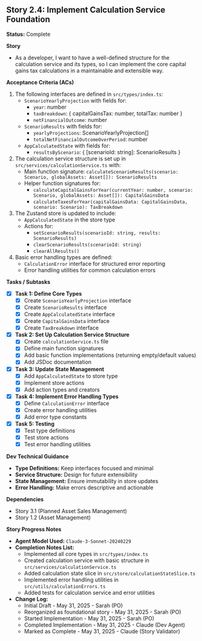 ## Story 2.4: Implement Calculation Service Foundation

**Status:** Complete

**Story**
- As a developer, I want to have a well-defined structure for the calculation service and its types, so I can implement the core capital gains tax calculations in a maintainable and extensible way.

**Acceptance Criteria (ACs)**
1. The following interfaces are defined in `src/types/index.ts`:
   - `ScenarioYearlyProjection` with fields for:
     - `year`: number
     - `taxBreakdown`: { capitalGainsTax: number, totalTax: number }
     - `netFinancialOutcome`: number
   - `ScenarioResults` with fields for:
     - `yearlyProjections`: ScenarioYearlyProjection[]
     - `totalNetFinancialOutcomeOverPeriod`: number
   - `AppCalculatedState` with fields for:
     - `resultsByScenario`: { [scenarioId: string]: ScenarioResults }
2. The calculation service structure is set up in `src/services/calculationService.ts` with:
   - Main function signature: `calculateScenarioResults(scenario: Scenario, globalAssets: Asset[]): ScenarioResults`
   - Helper function signatures for:
     - `calculateCapitalGainsForYear(currentYear: number, scenario: Scenario, globalAssets: Asset[]): CapitalGainsData`
     - `calculateTaxesForYear(capitalGainsData: CapitalGainsData, scenario: Scenario): TaxBreakdown`
3. The Zustand store is updated to include:
   - `AppCalculatedState` in the store type
   - Actions for:
     - `setScenarioResults(scenarioId: string, results: ScenarioResults)`
     - `clearScenarioResults(scenarioId: string)`
     - `clearAllResults()`
4. Basic error handling types are defined:
   - `CalculationError` interface for structured error reporting
   - Error handling utilities for common calculation errors

**Tasks / Subtasks**
- [x] **Task 1: Define Core Types**
    - [x] Create `ScenarioYearlyProjection` interface
    - [x] Create `ScenarioResults` interface
    - [x] Create `AppCalculatedState` interface
    - [x] Create `CapitalGainsData` interface
    - [x] Create `TaxBreakdown` interface
- [x] **Task 2: Set Up Calculation Service Structure**
    - [x] Create `calculationService.ts` file
    - [x] Define main function signatures
    - [x] Add basic function implementations (returning empty/default values)
    - [x] Add JSDoc documentation
- [x] **Task 3: Update State Management**
    - [x] Add `AppCalculatedState` to store type
    - [x] Implement store actions
    - [x] Add action types and creators
- [x] **Task 4: Implement Error Handling Types**
    - [x] Define `CalculationError` interface
    - [x] Create error handling utilities
    - [x] Add error type constants
- [x] **Task 5: Testing**
    - [x] Test type definitions
    - [x] Test store actions
    - [x] Test error handling utilities

**Dev Technical Guidance**
- **Type Definitions:** Keep interfaces focused and minimal
- **Service Structure:** Design for future extensibility
- **State Management:** Ensure immutability in store updates
- **Error Handling:** Make errors descriptive and actionable

**Dependencies**
- Story 3.1 (Planned Asset Sales Management)
- Story 1.2 (Asset Management)

**Story Progress Notes**
* **Agent Model Used:** `Claude-3-Sonnet-20240229`
* **Completion Notes List:**
    * Implemented all core types in `src/types/index.ts`
    * Created calculation service with basic structure in `src/services/calculationService.ts`
    * Added calculation state slice in `src/store/calculationStateSlice.ts`
    * Implemented error handling utilities in `src/utils/calculationErrors.ts`
    * Added tests for calculation service and error utilities
* **Change Log:**
    * Initial Draft - May 31, 2025 - Sarah (PO)
    * Reorganized as foundational story - May 31, 2025 - Sarah (PO)
    * Started Implementation - May 31, 2025 - Sarah (PO)
    * Completed Implementation - May 31, 2025 - Claude (Dev Agent)
    * Marked as Complete - May 31, 2025 - Claude (Story Validator)
